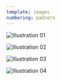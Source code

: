 ```yaml
---
template: images
numbering: padzero
---
```


![Illustration 01](../../_Images/v04/Illust01.jpg#.insert)

![Illustration 02](../../_Images/v04/Illust02.jpg#.insert)

![Illustration 03](../../_Images/v04/Illust03.jpg#.insert)

![Illustration 04](../../_Images/v04/Illust04.png#.insert)
